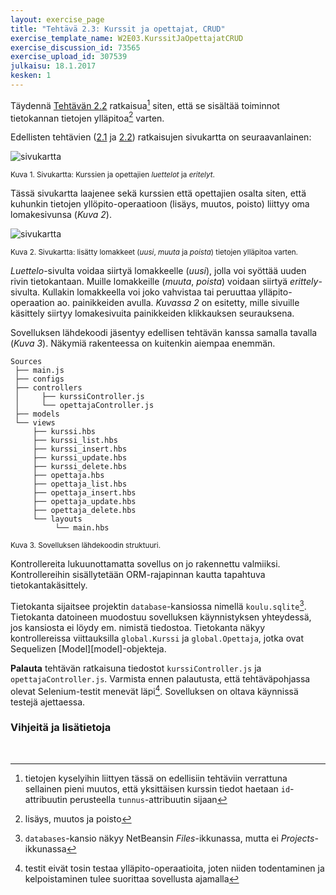```yaml
---
layout: exercise_page
title: "Tehtävä 2.3: Kurssit ja opettajat, CRUD"
exercise_template_name: W2E03.KurssitJaOpettajatCRUD
exercise_discussion_id: 73565
exercise_upload_id: 307539
julkaisu: 18.1.2017
kesken: 1
---
```


Täydennä [Tehtävän 2.2](../tehtava22) ratkaisua[^1] siten, että se sisältää toiminnot tietokannan tietojen ylläpitoa[^2] varten.   

[^1]: tietojen kyselyihin liittyen tässä on edellisiin tehtäviin verrattuna sellainen pieni muutos, että yksittäisen kurssin tiedot haetaan `id`-attribuutin perusteella `tunnus`-attribuutin sijaan 

[^2]: lisäys, muutos ja poisto

Edellisten tehtävien ([2.1](../tehtava21) ja [2.2](../tehtava22)) ratkaisujen sivukartta on seuraavanlainen:

![sivukartta](https://www.lucidchart.com/publicSegments/view/d84f9961-ce43-4b79-bac2-7405afa830ac/image.png)

<small>Kuva 1. Sivukartta: Kurssien ja opettajien *luettelot* ja *eritelyt*.</small>

Tässä sivukartta laajenee sekä kurssien että opettajien osalta siten, että kuhunkin tietojen yllöpito-operaatioon (lisäys, muutos, poisto) liittyy oma lomakesivunsa (*Kuva 2*).

![sivukartta](../img/w2e03.png)

<small>Kuva 2. Sivukartta: lisätty lomakkeet (*uusi*, *muuta* ja *poista*) tietojen ylläpitoa varten.</small>

*Luettelo*-sivulta voidaa siirtyä lomakkeelle (*uusi*), jolla voi syöttää uuden rivin tietokantaan. Muille lomakkeille (*muuta*, *poista*) voidaan siirtyä *erittely*-sivulta. Kullakin lomakkeella voi joko vahvistaa tai peruuttaa ylläpito-operaation ao. painikkeiden avulla. *Kuvassa 2* on esitetty, mille sivuille käsittely siirtyy lomakesivuita painikkeiden klikkauksen seurauksena. 

Sovelluksen lähdekoodi jäsentyy edellisen tehtävän kanssa samalla tavalla (*Kuva 3*). Näkymiä rakenteessa on kuitenkin aiempaa enemmän.

~~~
Sources
 ├── main.js
 ├── configs
 ├── controllers
 │     ├── kurssiController.js 
 │     └── opettajaController.js 
 ├── models
 └── views
     ├── kurssi.hbs
     ├── kurssi_list.hbs
     ├── kurssi_insert.hbs
     ├── kurssi_update.hbs
     ├── kurssi_delete.hbs
     ├── opettaja.hbs
     ├── opettaja_list.hbs
     ├── opettaja_insert.hbs
     ├── opettaja_update.hbs
     ├── opettaja_delete.hbs
     └── layouts
          └── main.hbs                 
~~~

<small>Kuva 3. Sovelluksen lähdekoodin struktuuri.</small>

Kontrollereita lukuunottamatta sovellus on jo rakennettu valmiiksi. Kontrollereihin sisällytetään ORM-rajapinnan kautta tapahtuva tietokantakäsittely. 

Tietokanta sijaitsee projektin `database`-kansiossa nimellä `koulu.sqlite`[^3]. Tietokanta datoineen muodostuu sovelluksen käynnistyksen yhteydessä, jos kansiosta ei löydy em. nimistä tiedostoa. Tietokanta näkyy kontrollereissa viittauksilla `global.Kurssi` ja `global.Opettaja`, jotka ovat Sequelizen [Model][model]-objekteja. 

[^3]: `databases`-kansio näkyy NetBeansin *Files*-ikkunassa, mutta ei *Projects*-ikkunassa

**Palauta** tehtävän ratkaisuna tiedostot `kurssiController.js` ja `opettajaController.js`. Varmista ennen palautusta, että tehtäväpohjassa olevat Selenium-testit menevät läpi[^4]. Sovelluksen on oltava käynnissä testejä ajettaessa.

[^4]: testit eivät tosin testaa ylläpito-operaatioita, joten niiden todentaminen ja kelpoistaminen tulee suorittaa sovellusta ajamalla


### Vihjeitä ja lisätietoja



<br/>

